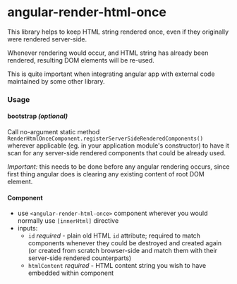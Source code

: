 # angular-render-html-once

This library helps to keep HTML string rendered once, even if they originally were rendered server-side.

Whenever rendering would occur, and HTML string has already been rendered, resulting DOM elements will be re-used.

This is quite important when integrating angular app with external code maintained by some other library.

### Usage

#### bootstrap _(optional)_
Call no-argument static method `RenderHtmlOnceComponent.registerServerSideRenderedComponents()` wherever applicable (eg. in your application module's constructor) to have it scan for any server-side rendered components that could be already used.

*Important:* this needs to be done before any angular rendering occurs, since first thing angular does is clearing any existing content of root DOM element.

#### Component
- use `<angular-render-html-once>` component wherever you would normally use `[innerHtml]` directive
- inputs:
    - `id` *required* - plain old HTML `id` attribute; required to match components whenever they could be destroyed and created again (or created from scratch browser-side and match them with their server-side rendered counterparts)
    - `htmlContent` *required* - HTML content string you wish to have embedded within component
